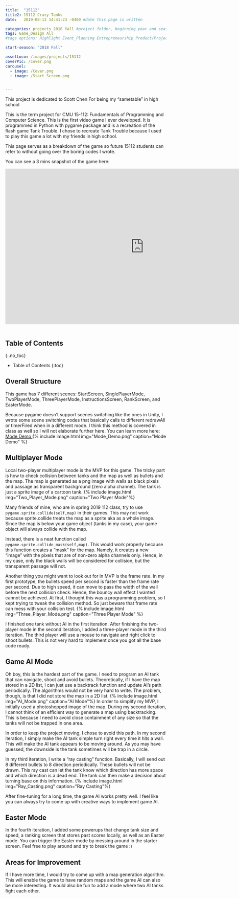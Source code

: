 ```yaml
---
title:  "15112"
title2: 15112 Crazy Tanks
date:   2019-08-13 14:41:23 -0400 #date this page is written

categories: projects 2018 fall #project folder, beginning year and season
tags: Game_Design All
#tags options: Highlight Event_Planning Entrepreneurship Product/Project_Management Game_Design Marketing Negotiation Video_Editing Web_Design

start-season: "2018 Fall"

assetLoco: /images/projects/15112
coverPic: /Cover.png
carousel:
  - image: /Cover.png
  - image: /Start_Screen.png


---
```

This project is dedicated to Scott Chen For being my “sametable” in high school

This is the term project for CMU 15-112: Fundamentals of Programming and Computer Science. This is the first video game I ever developed. It is programmed in Python with pygame package and is a recreation of the flash game Tank Trouble. I chose to recreate Tank Trouble because I used to play this game a lot with my friends in high school.

This page serves as a breakdown of the game so future 15112 students can refer to without going over the boring codes I wrote.

You can see a 3 mins snapshot of the game here:
<div class="iframe-container"> <iframe width="866" height="487" src="https://www.youtube.com/embed/qkijJCenGDE" frameborder="0" allow="accelerometer; autoplay; encrypted-media; gyroscope; picture-in-picture" allowfullscreen></iframe></div><br>

## Table of Contents
{:.no_toc}

* Table of Contents
{:toc}

## Overall Structure

This game has 7 different scenes: StartScreen, SinglePlayerMode, TwoPlayerMode, ThreePlayerMode, InstructionsScreen, RankScreen, and EasterMode.

Because pygame doesn’t support scenes switching like the ones in Unity, I wrote some scene switching codes that basically calls to different redrawAll or timerFired when in a different mode. I think this method is covered in class as well so I will not elaborate further here. You can learn more here:[ Mode Demo ](http://www.krivers.net/15112-s18/notes/notes-animations-demos.html)
{% include image.html img="Mode_Demo.png" caption="Mode Demo" %}

## Multiplayer Mode

Local two-player multiplayer mode is the MVP for this game. The tricky part is how to check collision between tanks and the map as well as bullets and the map. The map is generated as a png image with walls as black pixels and passage as transparent background (zero alpha channel). The tank is just a sprite image of a cartoon tank.
{% include image.html img="Two_Player_Mode.png" caption="Two Player Mode"%}

Many friends of mine, who are in spring 2019 112 class, try to use ``
pygame.sprite.collide(self,map)``
in their games. This may not work because sprite.collide treats the map as a sprite aka as a whole image. Since the map is below your game object (tanks in my case), your game object will always collide with the map.

Instead, there is a neat function called ``pygame.sprite.collide_mask(self,map)``. This would work properly because this function creates a “mask” for the map. Namely, it creates a new “image” with the pixels that are of non-zero alpha channels only. Hence, in my case, only the black walls will be considered for collision, but the transparent passage will not.

Another thing you might want to look out for in MVP is the frame rate. In my first prototype, the bullets speed per second is faster than the frame rate per second. Due to high speed, it can move to pass the width of the wall before the next collision check. Hence, the bouncy wall effect I wanted cannot be achieved. At first, I thought this was a programming problem, so I kept trying to tweak the collision method. So just beware that frame rate can mess with your collision test.
{% include image.html img="Three_Player_Mode.png" caption="Three Player Mode" %}

I finished one tank without AI in the first iteration. After finishing the two-player mode in the second iteration, I added a three-player mode in the third iteration. The third player will use a mouse to navigate and right click to shoot bullets. This is not very hard to implement once you got all the base code ready.

## Game AI Mode

Oh boy, this is the hardest part of the game. I need to program an AI tank that can navigate, shoot and avoid bullets. Theoretically, if I have the map stored in a 2D list, I can just use a backtrack function and update AI’s path periodically. The algorithms would not be very hard to write. The problem, though, is that I did not store the map in a 2D list.
{% include image.html img="AI_Mode.png" caption="AI Mode"%}
In order to simplify my MVP, I initially used a photoshopped image of the map. During my second iteration, I cannot think of an efficient way to generate a map using backtracking. This is because I need to avoid close containment of any size so that the tanks will not be trapped in one area.

In order to keep the project moving, I chose to avoid this path. In my second iteration, I simply make the AI tank simple turn right every time it hits a wall. This will make the AI tank appears to be moving around. As you may have guessed, the downside is the tank sometimes will be trap in a circle.

In my third iteration, I write a “ray casting” function. Basically, I will send out 8 different bullets to 8 direction periodically. These bullets will not be drawn. This ray cast can let the tank know which direction has more space and which direction is a dead end. The tank can then make a decision about turning base on this information.
{% include image.html img="Ray_Casting.png" caption="Ray Casting"%}

After fine-tuning for a long time, the game AI works pretty well. I feel like you can always try to come up with creative ways to implement game AI.
## Easter Mode

In the fourth iteration, I added some powerups that change tank size and speed, a ranking screen that stores past scores locally, as well as an Easter mode. You can trigger the Easter mode by messing around in the starter screen. Feel free to play around and try to break the game  :)

## Areas for Improvement

If I have more time, I would try to come up with a map generation algorithm. This will enable the game to have random maps and the game AI can also be more interesting. It would also be fun to add a mode where two AI tanks fight each other.
